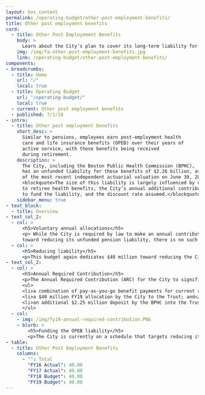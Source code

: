 ```yaml
---
layout: bos_content
permalink: /operating-budget/other-post-employment-benefits/
title: Other post employment benefits
card:
  - title: Other Post Employement Benefits
    body: >
      Learn about the City’s plan to cover its long-term liability for retirees’ health and life benefits.
    img: /img/fa-other-post-employment-benefits.jpg
    link: /operating-budget/other-post-employment-benefits/
components:
- breadcrumbs:
  - title: Home
    url: "/"
    local: true
  - title: Operating Budget
    url: "/operating-budget/"
    local: true
  - current: Other post employment benefits
  - published: 7/1/18
- intro:
  - title: Other post employment benefits
    short_desc: >
      Similar to pensions, employees earn post-employment health 
      care and life insurance benefits (OPEB) over their years of 
      active service, with those benefits being received 
      during retirement.
    description: >
      The City, including the Boston Public Health Commission (BPHC), 
      has an unfunded liability for these benefits of $2.26 billion, as 
      of the most recent independent actuarial valuation on June 30, 2015. 
      <blockquote>The size of this liability is largely influenced by changes 
      to retiree health benefits, the City’s annual additional contribution 
      to fund the liability, and the discount rate assumed.</blockquote>
    sidebar_menu: true
- text_block:
  - title: Overview
- text_col_2:
  - col: >
      <h5>Voluntary annual allocations</h5>
      <p> While the City is required by law to make an annual contribution 
      toward reducing its unfunded pension liability, there is no such requirement for retiree health and life insurance benefits. In FY08, the City followed new Governmental Accounting Standards Board (GASB) requirements to identify and disclose this estimated liability, and also began voluntary annual allocations to fund the liability. Annual allocations are retained in an irrevocable Trust Fund, authorized through the City’s acceptance of M.G.L. Chapter 32B section 20. As of December 31, 2017, the Fund had a balance of $547 million.</p>
  - col: >
      <h5>Reducing liability</h5>
      <p>This budget again dedicates $40 million toward reducing the City’s long term other post-employment benefits (OPEB) liability. These fiscally responsible actions are critical to the Walsh Administration’s prudent financial management policies, which have contributed to the recent affirmation of Boston’s triple A bond rating.</p>
- text_col_2: 
  - col: >
      <h5>Annual Required Contribution</h5>
      <p>The Annual Required Contribution (ARC) for the City to significantly reduce the OPEB liability over a 30 year period is projected at $191.4 million in FY19.  $182.2 million (95%)  of this amount will be funded through:</p>
      <ul>
      <li>a combination of pay-as-you-go benefit payments for current retirees (included in health care costs discussed in previous section);</li>
      <li>a $40 million FY19 allocation by the City to the Trust; and</li>
      <li>an additional $2.25 million deposit by the BPHC into the Trust.</li>
      </ul>
  - col: 
    - img: /img/fy19-annual-required-contribution.PNG
    - blurb: >
        <h5>Funding the OPEB liability</h5>
        <p>The City is currently on a schedule that targets reducing its pension liability by 2025, and then plans on redirecting some portion of its annual pension contribution to further reduce the OPEB liability.  However, this schedule is illustrative only of the currently expected funding schedule, and actual circumstances that will occur will likely vary from current assumptions.</p>
- table: 
  - title: Other Post Employment Benefits
    columns: 
      - "": Total
        "FY16 Actual": 40.00
        "FY17 Actual": 40.00
        "FY18 Budget": 40.00
        "FY19 Budget": 40.00
---
```


